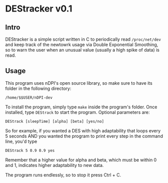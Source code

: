 # **DEStracker** v0.1
## Intro
DEStracker is a simple script written in C to periodically read `/proc/net/dev` and keep track of the newtowrk usage via Double Exponential Smoothing, so to warn the user when an unusual value (usually a high spike of data) is read.

## Usage

This program uses nDPI's open source library, so make sure to have its folder in the following directory:

`/home/$$USER/nDPI-dev`

To install the program, simply type `make` inside the program's folder. Once installed, type `DEStrack` to start the program. Optional parameters are:

`DEStrack [sleepTime] [alpha] [beta] [yes/no]`

So for example, if you wanted a DES with high adaptability that loops every 5 seconds AND you wanted the program to print every step in the command line, you'd type

`DEStrack 5 0.9 0.9 yes`

Remember that a higher value for alpha and beta, which must be within 0 and 1, indicates higher adaptability to new data.

The program runs endlessly, so to stop it press Ctrl + C.
